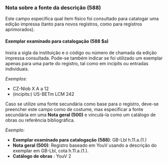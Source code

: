 ### Nota sobre a fonte da descrição (588)  

Este campo especifica qual item físico foi consultado para catalogar uma edição impressa (tanto para novos registros, como para registros aprimorados).  

#### Exemplar examinado para catalogação (588 $a)
Insira a sigla da instituição e o código ou número de chamada da edição impressa consultada. Pode-se também indicar se foi utilizado um exemplar apenas para uma parte do registro, tal como em incipits ou entradas individuais.

_Exemplos:_

- CZ-Nlob X A a 12
- (incipits:) US-BETm LCM 242

Caso se utilize uma fonte secundária como base para o registro, deve-se preencher este campo como de costume, mas especificar a fonte secundária em uma **Nota geral (500)** e vinculá-la como um catálogo de obras ou referência bibliográfica.

_Exemplo:_

- **Exemplar examinado para catalogação** **(588)**: GB-Lbl h.11.a.(1.)
- **Nota geral (500)**: Registro baseado em YouV usando a descrição do exemplar em GB-Lbl, cota h.11.a.(1.).
- **Catálogo de obras** : YouV 2